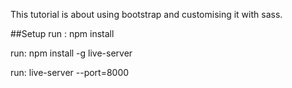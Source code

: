 This tutorial is about using bootstrap and customising it with sass.

##Setup 
run : npm install 

run: npm install -g live-server  

run: live-server --port=8000
